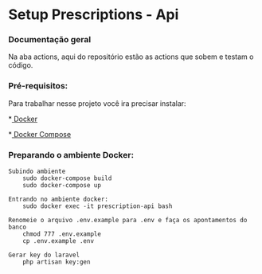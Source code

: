 # Setup Prescriptions - Api

### Documentação geral

Na aba actions, aqui do repositório estão as actions que sobem e testam o código.

### Pré-requisitos:

Para trabalhar nesse projeto você ira precisar instalar:
     
*[ Docker ](https://www.docker.com/get-started)			

*[ Docker Compose ](https://docs.docker.com/compose/install/)

### Preparando o ambiente Docker:

    Subindo ambiente
        sudo docker-compose build
        sudo docker-compose up

    Entrando no ambiente docker:
        sudo docker exec -it prescription-api bash 

    Renomeie o arquivo .env.example para .env e faça os apontamentos do banco
        chmod 777 .env.example
        cp .env.example .env

    Gerar key do laravel
        php artisan key:gen
